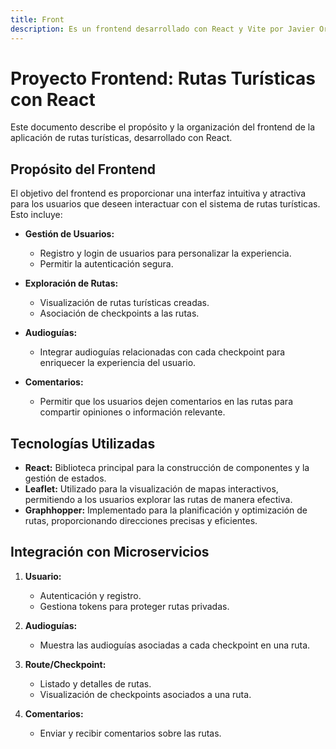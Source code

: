 ```yaml
---
title: Front
description: Es un frontend desarrollado con React y Vite por Javier Ortega, Javier Polo, Miguel Ángel Reyes y Fernando Vaquero diseñado para ser rápido y eficiente. Utiliza componentes reutilizables, optimización de rendimiento y una estructura modular para facilitar el mantenimiento y escalabilidad.
---
```

# Proyecto Frontend: Rutas Turísticas con React

Este documento describe el propósito y la organización del frontend de la aplicación de rutas turísticas, desarrollado con React.

## Propósito del Frontend

El objetivo del frontend es proporcionar una interfaz intuitiva y atractiva para los usuarios que deseen interactuar con el sistema de rutas turísticas. Esto incluye:

- **Gestión de Usuarios:**
  - Registro y login de usuarios para personalizar la experiencia.
  - Permitir la autenticación segura.

- **Exploración de Rutas:**
  - Visualización de rutas turísticas creadas.
  - Asociación de checkpoints a las rutas.

- **Audioguías:**
  - Integrar audioguías relacionadas con cada checkpoint para enriquecer la experiencia del usuario.

- **Comentarios:**
  - Permitir que los usuarios dejen comentarios en las rutas para compartir opiniones o información relevante.

## Tecnologías Utilizadas

- **React:** Biblioteca principal para la construcción de componentes y la gestión de estados.
- **Leaflet:** Utilizado para la visualización de mapas interactivos, permitiendo a los usuarios explorar las rutas de manera efectiva.
- **Graphhopper:** Implementado para la planificación y optimización de rutas, proporcionando direcciones precisas y eficientes.

## Integración con Microservicios

1. **Usuario:**
   - Autenticación y registro.
   - Gestiona tokens para proteger rutas privadas.

2. **Audioguías:**
   - Muestra las audioguías asociadas a cada checkpoint en una ruta.

3. **Route/Checkpoint:**
   - Listado y detalles de rutas.
   - Visualización de checkpoints asociados a una ruta.

4. **Comentarios:**
   - Enviar y recibir comentarios sobre las rutas.